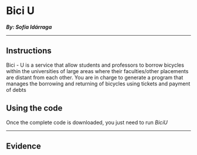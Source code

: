 # Bici U

**_By: Sofía Idárraga_**


---
## Instructions
Bici - U is a service that allow students and professors to borrow bicycles within the
universities of large areas where their faculties/other placements are distant from
each other. You are in charge to generate a program that manages the borrowing and
returning of bicycles using tickets and payment of debts

## Using the code

Once the complete code is downloaded, you just need to run _BiciU_

---

## Evidence
